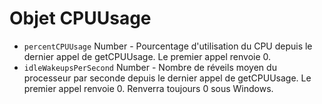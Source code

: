 # Objet CPUUsage

* `percentCPUUsage` Number - Pourcentage d'utilisation du CPU depuis le dernier appel de getCPUUsage. Le premier appel renvoie 0.
* `idleWakeupsPerSecond` Number - Nombre de réveils moyen du processeur par seconde depuis le dernier appel de getCPUUsage. Le premier appel renvoie 0. Renverra toujours 0 sous Windows.

